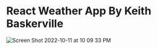 # React Weather App By Keith Baskerville 

![Screen Shot 2022-10-11 at 10 09 33 PM](https://user-images.githubusercontent.com/79301007/195255282-0c9fc4cf-def7-48e1-8d29-64cba7cd8246.png)



